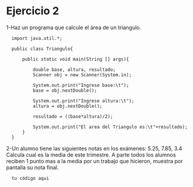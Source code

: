 # Ejercicio 2

1-Haz un programa que calcule el área de un triangulo.

      import java.util.*;

      public class Triangulo{
      
          public static void main(String [] args){

              double base, altura, resultado;     
              Scanner obj = new Scanner(System.in);

              System.out.print("Ingrese base:\t");
              base = obj.nextDouble();

              System.out.print("Ingrese altura:\t");
              altura = obj.nextDouble();

              resultado = ((base*altura)/2);

              System.out.print("El area del Triangulo es:\t"+resultado);
          }
      }
      
2-Un alumno tiene las siguientes notas en los exámenes: 5.25, 7.85, 3.4 Calcula cual es la media de este trimestre. A parte todos los alumnos reciben 1 punto mas a la media por un trabajo que hicieron, muestra por pantalla su nota final.

      tu código aqui
